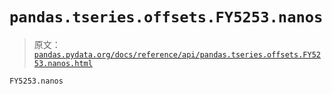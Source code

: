 # `pandas.tseries.offsets.FY5253.nanos`

> 原文：[`pandas.pydata.org/docs/reference/api/pandas.tseries.offsets.FY5253.nanos.html`](https://pandas.pydata.org/docs/reference/api/pandas.tseries.offsets.FY5253.nanos.html)

```py
FY5253.nanos
```
